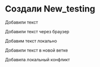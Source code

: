 ﻿# Создали New_testing

Добавили текст

Добавили текст через браузер

Добавим текст локально

Добавили текст в новой ветке

Добавила локальный конфликт

